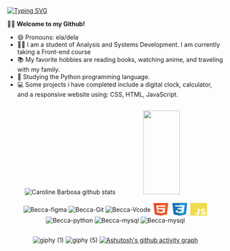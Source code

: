 [![Typing SVG](https://readme-typing-svg.herokuapp.com/?color=FFC0CB&size=35&center=true&vCenter=true&width=1000&lines=HELLO,+MY+NAME+is+Rebeca+Oliveira;I'm+21+years+old;I'm+from+Brazil;I+Study+;Be+Welcome!+:%29)](https://git.io/typing-svg)

🙋‍♀️ **Welcome to my Github!**
- 😄 Pronouns: ela/dela
- 👩‍💻  I am a student of Analysis and Systems Development. I am currently taking a Front-end course
- 📚 My favorite hobbies are reading books, watching anime, and traveling with my family.
- 🧠 Studying the Python programming language.
- 💻 Some projects i have completed include a digital clock, calculator, and a responsive website using: CSS, HTML, JavaScript.


##

 <div align="center">  
  <img width="49%" height="195px" src="https://github-readme-stats.vercel.app/api?username=rebecaoliveira19&show_icons=true&count_private=true&hide_border=true&title_color=FFC0CB&icon_color=DB7093&text_color=FFC0CB&bg_color=0d1117" alt="Caroline Barbosa github stats" /> 
  <img width="41%" height="195px" src="https://github-readme-stats.vercel.app/api/top-langs/?username=rebecaoliveira19&layout=compact&hide_border=true&title_color=FFC0CB&text_color=DB7093&bg_color=0d1117" />

</div>

  <div align="center">
  <div style="display: inline_block"><br>
   <img align="center" alt="Becca-figma" height="30" width="40" src="https://cdn.jsdelivr.net/gh/devicons/devicon/icons/figma/figma-original.svg" />
  <img align="center" alt="Becca-Git" height="30" width="40" src="https://cdn.jsdelivr.net/gh/devicons/devicon/icons/git/git-original.svg" />
  <img align="center" alt="Becca-Vcode" height="30" width="40" src="https://cdn.jsdelivr.net/gh/devicons/devicon/icons/vscode/vscode-original.svg" />
  <img align="center" alt="Becca-HTML" height="30" width="40" src="https://raw.githubusercontent.com/devicons/devicon/master/icons/html5/html5-original.svg">
  <img align="center" alt="Becca-CSS" height="30" width="40" src="https://raw.githubusercontent.com/devicons/devicon/master/icons/css3/css3-original.svg">
  <img align="center" alt="Becca-Js" height="30" width="40" src="https://raw.githubusercontent.com/devicons/devicon/master/icons/javascript/javascript-plain.svg">
  <img align="center" alt="Becca-python" heigth="30" width="40" src="https://cdn.jsdelivr.net/gh/devicons/devicon/icons/python/python-original.svg" />
  <img align="center" alt="Becca-mysql" heigth="30" width="40"  src="https://cdn.jsdelivr.net/gh/devicons/devicon/icons/mysql/mysql-original.svg" /> 
  <img align="center" alt="Becca-mysql" heigth="30" width="40" src="https://cdn.jsdelivr.net/gh/devicons/devicon/icons/postgresql/postgresql-original.svg" />

 ##
   ![giphy (1)](https://user-images.githubusercontent.com/101948439/231864056-9736e567-5b87-49a6-a957-dc28c344e8e3.gif)
 ![giphy (5)](https://user-images.githubusercontent.com/101948439/231868042-104f4442-de77-49ef-84f5-8162cbc05e65.gif)
   [![Ashutosh's github activity graph](https://github-readme-activity-graph.vercel.app/graph?username=rebecaoliveira19&bg_color=000000&color=f5d1e8&line=fb329d&point=facefd&area=true&hide_border=true)](https://github.com/ashutosh00710/github-readme-activity-graph)
  </div>

 ##

 
</div>
  
  
 
